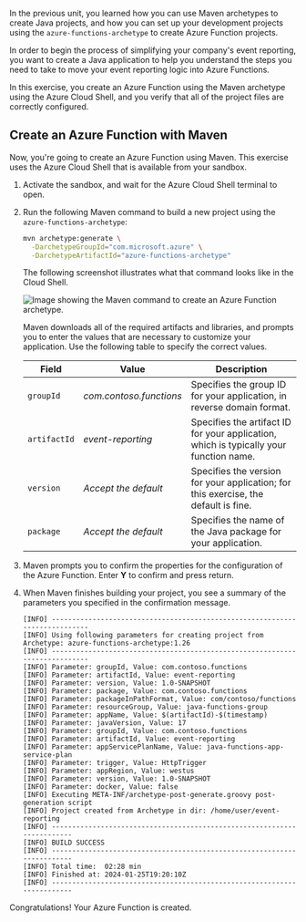 In the previous unit, you learned how you can use Maven archetypes to create Java projects, and how you can set up your development projects using the `azure-functions-archetype` to create Azure Function projects.

In order to begin the process of simplifying your company's event reporting, you want to create a Java application to help you understand the steps you need to take to move your event reporting logic into Azure Functions.

In this exercise, you create an Azure Function using the Maven archetype using the Azure Cloud Shell, and you verify that all of the project files are correctly configured.

## Create an Azure Function with Maven

Now, you're going to create an Azure Function using Maven. This exercise uses the Azure Cloud Shell that is available from your sandbox.

1. Activate the sandbox, and wait for the Azure Cloud Shell terminal to open.

1. Run the following Maven command to build a new project using the `azure-functions-archetype`:

    ```bash
    mvn archetype:generate \
      -DarchetypeGroupId="com.microsoft.azure" \
      -DarchetypeArtifactId="azure-functions-archetype"
    ```

    The following screenshot illustrates what that command looks like in the Cloud Shell.

    ![Image showing the Maven command to create an Azure Function archetype.](../media/2-cloud-shell-mvn-archetype-cmd.png)

    Maven downloads all of the required artifacts and libraries, and prompts you to enter the values that are necessary to customize your application. Use the following table to specify the correct values.

    | Field | Value | Description |
    |---|---|---|
    | `groupId` | *com.contoso.functions* | Specifies the group ID for your application, in reverse domain format. |
    | `artifactId` | *event-reporting* | Specifies the artifact ID for your application, which is typically your function name. |
    | `version` | *Accept the default* | Specifies the version for your application; for this exercise, the default is fine. |
    | `package` | *Accept the default* | Specifies the name of the Java package for your application. |

1. Maven prompts you to confirm the properties for the configuration of the Azure Function. Enter **Y** to confirm and press return.

1. When Maven finishes building your project, you see a summary of the parameters you specified in the confirmation message.

    ```output
    [INFO] ----------------------------------------------------------------------------
    [INFO] Using following parameters for creating project from Archetype: azure-functions-archetype:1.26
    [INFO] ----------------------------------------------------------------------------
    [INFO] Parameter: groupId, Value: com.contoso.functions
    [INFO] Parameter: artifactId, Value: event-reporting
    [INFO] Parameter: version, Value: 1.0-SNAPSHOT
    [INFO] Parameter: package, Value: com.contoso.functions
    [INFO] Parameter: packageInPathFormat, Value: com/contoso/functions
    [INFO] Parameter: resourceGroup, Value: java-functions-group
    [INFO] Parameter: appName, Value: $(artifactId)-$(timestamp)
    [INFO] Parameter: javaVersion, Value: 17
    [INFO] Parameter: groupId, Value: com.contoso.functions
    [INFO] Parameter: artifactId, Value: event-reporting
    [INFO] Parameter: appServicePlanName, Value: java-functions-app-service-plan
    [INFO] Parameter: trigger, Value: HttpTrigger
    [INFO] Parameter: appRegion, Value: westus
    [INFO] Parameter: version, Value: 1.0-SNAPSHOT
    [INFO] Parameter: docker, Value: false
    [INFO] Executing META-INF/archetype-post-generate.groovy post-generation script
    [INFO] Project created from Archetype in dir: /home/user/event-reporting
    [INFO] ------------------------------------------------------------------------
    [INFO] BUILD SUCCESS
    [INFO] ------------------------------------------------------------------------
    [INFO] Total time:  02:28 min
    [INFO] Finished at: 2024-01-25T19:20:10Z
    [INFO] ------------------------------------------------------------------------
    ```

Congratulations! Your Azure Function is created.
